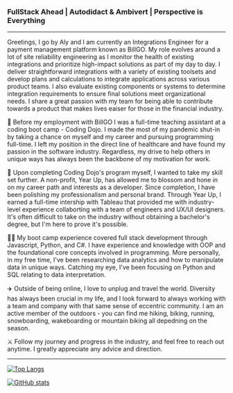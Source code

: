 ### FullStack Ahead  |  Autodidact & Ambivert  |  Perspective is Everything

---

Greetings, I go by Aly and I am currently an Integrations Engineer for a payment management platform known as BillGO. My role evolves around a lot of site reliability engineering as I monitor the health of existing integrations and prioritize high-impact solutions as part of my day to day. I deliver straightforward integrations with a variety of existing toolsets and develop plans and calculations to integrate applications across various product teams. I also evaluate existing components or systems to determine integration requirements to ensure final solutions meet organizational needs. I share a great passion with my team for being able to contribute towards a product that makes lives eaiser for those in the financial industry.

👾 Before my employment with BillGO I was a full-time teaching assistant at a coding boot camp - Coding Dojo. I made the most of my pandemic shut-in by taking a chance on myself and my career and pursuing programming full-time. I left my position in the direct line of healthcare and have found my passion in the software industry. Regardless, my drive to help others in unique ways has always been the backbone of my motivation for work.

🚀 Upon completing Coding Dojo's program myself, I wanted to take my skill set further. A non-profit, Year Up, has allowed me to blossom and hone in on my career path and interests as a developer. Since completion, I have been polishing my professionalism and personal brand. Through Year Up, I earned a full-time intership with Tableau that provided me with industry-level experience collaborting with a team of engineers and UX/UI designers. It's often difficult to take on the industry without obtaining a bachelor's degree, but I'm here to prove it's possible. 

👩‍💻 My boot camp experience covered full stack development through Javascript, Python, and C#. I have experience and knowledge with OOP and the foundational core concepts involved in programming. More personally, in my free time, I've been researching data analytics and how to manipulate data in unique ways. Catching my eye, I've been focusing on Python and SQL relating to data interpretation.

✈️ Outside of being online, I love to unplug and travel the world. Diversity has always been crucial in my life, and I look forward to always working with a team and company with that same sense of eccentric community. I am an active member of the outdoors - you can find me hiking, biking, running, snowboarding, wakeboarding or mountain biking all depedning on the season.

⚔️ Follow my journey and progress in the industry, and feel free to reach out anytime. I greatly appreciate any advice and direction.

---

[![Top Langs](https://github-readme-stats.vercel.app/api/top-langs/?username=aefalshaw&layout=compact&theme=nord)](https://github.com/aefalshaw/github-readme-stats)


[![GitHub stats](https://github-readme-stats.vercel.app/api?username=aefalshaw&show_icons=true&theme=nord)](https://github.com/aefalshaw/github-readme-stats)

